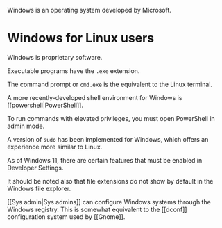 Windows is an operating system developed by Microsoft.

# Windows for Linux users

Windows is proprietary software.

Executable programs have the `.exe` extension.

The command prompt or `cmd.exe` is the equivalent to the Linux terminal.

A more recently-developed shell environment for Windows is [[powershell|PowerShell]].

To run commands with elevated privileges, you must open PowerShell in admin mode.

A version of `sudo` has been implemented for Windows, which offers an experience more similar to Linux.

As of Windows 11, there are certain features that must be enabled in Developer Settings.

It should be noted also that file extensions do not show by default in the Windows file explorer.

[[Sys admin|Sys admins]] can configure Windows systems through the Windows registry. This is somewhat equivalent to the [[dconf]] configuration system used by [[Gnome]].